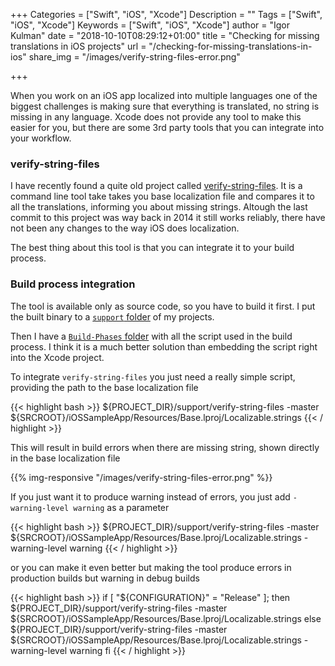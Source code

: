 +++
Categories = ["Swift", "iOS", "Xcode"]
Description = ""
Tags = ["Swift", "iOS", "Xcode"]
Keywords = ["Swift", "iOS", "Xcode"]
author = "Igor Kulman"
date = "2018-10-10T08:29:12+01:00"
title = "Checking for missing translations in iOS projects"
url = "/checking-for-missing-translations-in-ios"
share_img = "/images/verify-string-files-error.png"

+++

When you work on an iOS app localized into multiple languages one of the biggest challenges is making sure that everything is translated, no string is missing in any language. Xcode does not provide any tool to make this easier for you, but there are some 3rd party tools that you can integrate into your workflow.

### verify-string-files

I have recently found a quite old project called [verify-string-files](https://github.com/iKenndac/verify-string-files). It is a command line tool take takes you base localization file and compares it to all the translations, informing you about missing strings. Altough the last commit to this project was way back in 2014 it still works reliably, there have not been any changes to the way iOS does localization. 

The best thing about this tool is that you can integrate it to your build process.

### Build process integration

The tool is available only as source code, so you have to build it first. I put the built binary to a [`support` folder](https://github.com/igorkulman/iOSSampleApp/tree/master/support) of my projects. 

Then I have a [`Build-Phases` folder](https://github.com/igorkulman/iOSSampleApp/tree/master/Build-Phases) with all the script used in the build process. I think it is a much better solution than embedding the script right into the Xcode project.

To integrate `verify-string-files` you just need a really simple script, providing the path to the base localization file

{{< highlight bash >}}
${PROJECT_DIR}/support/verify-string-files -master ${SRCROOT}/iOSSampleApp/Resources/Base.lproj/Localizable.strings
{{< / highlight >}}

This will result in build errors when there are missing string, shown directly in the base localization file

{{% img-responsive "/images/verify-string-files-error.png" %}}

<!--more-->

If you just want it to produce warning instead of errors, you just add `-warning-level warning` as a parameter

{{< highlight bash >}}
${PROJECT_DIR}/support/verify-string-files -master ${SRCROOT}/iOSSampleApp/Resources/Base.lproj/Localizable.strings -warning-level warning
{{< / highlight >}}

or you can make it even better but making the tool produce errors in production builds but warning in debug builds

{{< highlight bash >}}
if [ "${CONFIGURATION}" = "Release" ]; then
${PROJECT_DIR}/support/verify-string-files -master ${SRCROOT}/iOSSampleApp/Resources/Base.lproj/Localizable.strings
else
${PROJECT_DIR}/support/verify-string-files -master ${SRCROOT}/iOSSampleApp/Resources/Base.lproj/Localizable.strings -warning-level warning
fi
{{< / highlight >}}
